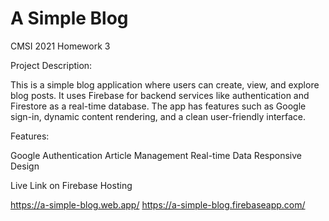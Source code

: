# A Simple Blog 

CMSI 2021 Homework 3

Project Description:

This is a simple blog application where users can create, view, and explore blog posts. It uses Firebase for backend services like authentication and Firestore as a real-time database. The app has features such as Google sign-in, dynamic content rendering, and a clean user-friendly interface.

Features: 

Google Authentication
Article Management
Real-time Data
Responsive Design

Live Link on Firebase Hosting

https://a-simple-blog.web.app/ 
https://a-simple-blog.firebaseapp.com/